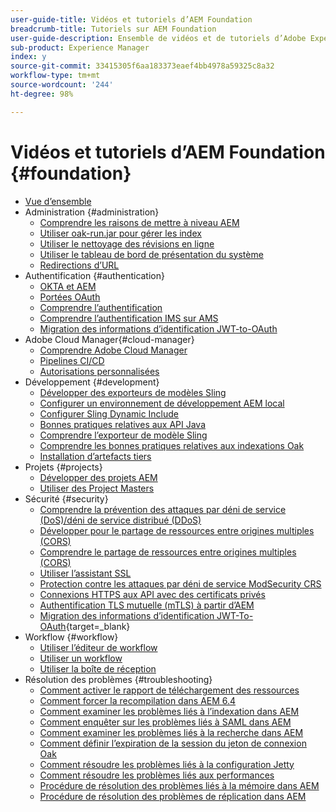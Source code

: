 ```yaml
---
user-guide-title: Vidéos et tutoriels d’AEM Foundation
breadcrumb-title: Tutoriels sur AEM Foundation
user-guide-description: Ensemble de vidéos et de tutoriels d’Adobe Experience Manager Foundation.
sub-product: Experience Manager
index: y
source-git-commit: 33415305f6aa183373eaef4bb4978a59325c8a32
workflow-type: tm+mt
source-wordcount: '244'
ht-degree: 98%

---
```



# Vidéos et tutoriels d’AEM Foundation {#foundation}

+ [Vue d’ensemble](./overview.md)
+ Administration {#administration}
   + [Comprendre les raisons de mettre à niveau AEM](./administration/understand-reasons-to-upgrade.md)
   + [Utiliser oak-run.jar pour gérer les index](./administration/use-oak-run-jar-to-manage-indexes.md)
   + [Utiliser le nettoyage des révisions en ligne](./administration/use-online-revision-clean-up.md)
   + [Utiliser le tableau de bord de présentation du système](./administration/use-the-system-overview-dashboard.md)
   + [Redirections d’URL](./administration/url-redirection.md)
+ Authentification {#authentication}
   + [OKTA et AEM](authentication/okta-saml-integration.md)
   + [Portées OAuth](authentication/oauth-code-sample-develop.md)
   + [Comprendre l’authentification](authentication/authentication-support-article-understand.md)
   + [Comprendre l’authentification IMS sur AMS](authentication/adobe-ims-authentication-technical-video-understand.md)
   + [Migration des informations d’identification JWT-to-OAuth](authentication/jwt-to-oauth-migration.md)
+ Adobe Cloud Manager{#cloud-manager}
   + [Comprendre Adobe Cloud Manager](./cloud-manager/understand-cloud-manager-for-aem.md)
   + [Pipelines CI/CD](./cloud-manager/use-the-cicd-pipeline-in-cloud-manager-for-aem.md)
   + [Autorisations personnalisées](./cloud-manager/cloud-permissions.md)
+ Développement {#development}
   + [Développer des exporteurs de modèles Sling](./development/develop-sling-model-exporter.md)
   + [Configurer un environnement de développement AEM local](./development/set-up-a-local-aem-development-environment.md)
   + [Configurer Sling Dynamic Include](./development/set-up-sling-dynamic-include.md)
   + [Bonnes pratiques relatives aux API Java](./development/understand-java-api-best-practices.md)
   + [Comprendre l’exporteur de modèle Sling](./development/understand-sling-model-exporter.md)
   + [Comprendre les bonnes pratiques relatives aux indexations Oak](./development/understand-indexing-best-practices.md)
   + [Installation d’artefacts tiers](./development/install-third-party-artifacts.md)
+ Projets {#projects}
   + [Développer des projets AEM](./projects/develop-aem-projects.md)
   + [Utiliser des Project Masters](./projects/use-project-masters.md)
+ Sécurité {#security}
   + [Comprendre la prévention des attaques par déni de service (DoS)/déni de service distribué (DDoS)](./security/understanding-dos-and-prevention-approaches.md)
   + [Développer pour le partage de ressources entre origines multiples (CORS)](./security/develop-for-cross-origin-resource-sharing.md)
   + [Comprendre le partage de ressources entre origines multiples (CORS)](./security/understand-cross-origin-resource-sharing.md)
   + [Utiliser l’assistant SSL](./security/use-the-ssl-wizard.md)
   + [Protection contre les attaques par déni de service ModSecurity CRS](./security/modsecurity-crs-dos-attack-protection.md)
   + [Connexions HTTPS aux API avec des certificats privés](./security/call-internal-apis-having-private-certificate.md)
   + [Authentification TLS mutuelle (mTLS) à partir d’AEM](./security/mutual-tls-authentication.md)
   + [Migration des informations d’identification JWT-To-OAuth](https://experienceleague.adobe.com/fr/docs/experience-manager-learn/foundation/authentication/jwt-to-oauth-migration){target=_blank}
+ Workflow {#workflow}
   + [Utiliser l’éditeur de workflow](./workflow/use-the-workflow-editor.md)
   + [Utiliser un workflow](./workflow/use-workflow.md)
   + [Utiliser la boîte de réception](./workflow/use-the-inbox.md)
+ Résolution des problèmes {#troubleshooting}
   + [Comment activer le rapport de téléchargement des ressources](./troubleshooting/how-to-enable-asset-download-report.md)
   + [Comment forcer la recompilation dans AEM 6.4](./troubleshooting/how-to-force-recompilation.md)
   + [Comment examiner les problèmes liés à l’indexation dans AEM](./troubleshooting/how-to-investigate-indexing-related-issues.md)
   + [Comment enquêter sur les problèmes liés à SAML dans AEM](./troubleshooting/how-to-investigate-saml-related-issues.md)
   + [Comment examiner les problèmes liés à la recherche dans AEM](./troubleshooting/how-to-investigate-search-related-issues.md)
   + [Comment définir l’expiration de la session du jeton de connexion Oak](./troubleshooting/how-to-set-the-oak-login-token-session-expiration.md)
   + [Comment résoudre les problèmes liés à la configuration Jetty](./troubleshooting/how-to-troubleshoot-issues-related-to-jetty-configuration.md)
   + [Comment résoudre les problèmes liés aux performances](./troubleshooting/how-to-troubleshoot-performance-related-issues.md)
   + [Procédure de résolution des problèmes liés à la mémoire dans AEM](./troubleshooting/steps-to-resolve-memory-related-issues.md)
   + [Procédure de résolution des problèmes de réplication dans AEM](./troubleshooting/steps-to-resolve-replication-issues.md)
